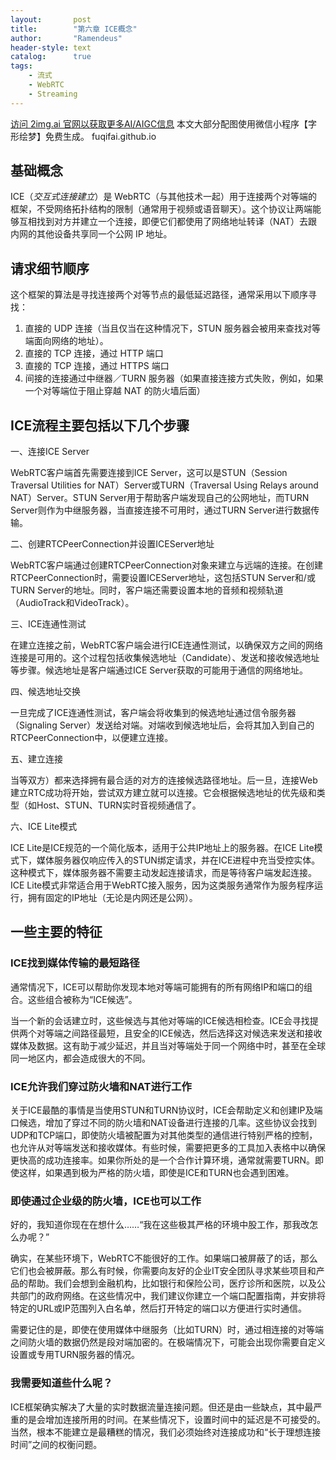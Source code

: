 ```yaml
---
layout:       post
title:        "第六章 ICE概念"
author:       "Ramendeus"
header-style: text
catalog:      true
tags:
    - 流式
    - WebRTC
    - Streaming
---
```


[访问 2img.ai 官网以获取更多AI/AIGC信息](https://2img.ai)
本文大部分配图使用微信小程序【字形绘梦】免费生成。
fuqifai.github.io

## 基础概念

ICE（*交互式连接建立*）是 WebRTC（与其他技术一起）用于连接两个对等端的框架，不受网络拓扑结构的限制（通常用于视频或语音聊天）。这个协议让两端能够互相找到对方并建立一个连接，即便它们都使用了网络地址转译（NAT）去跟内网的其他设备共享同一个公网 IP 地址。

## 请求细节顺序

这个框架的算法是寻找连接两个对等节点的最低延迟路径，通常采用以下顺序寻找：

1.  直接的 UDP 连接（当且仅当在这种情况下，STUN 服务器会被用来查找对等端面向网络的地址）。
2.  直接的 TCP 连接，通过 HTTP 端口
3.  直接的 TCP 连接，通过 HTTPS 端口
4.  间接的连接通过中继器／TURN 服务器（如果直接连接方式失败，例如，如果一个对等端位于阻止穿越 NAT 的防火墙后面）

## ICE流程主要包括以下几个步骤

一、连接ICE Server

WebRTC客户端首先需要连接到ICE Server，这可以是STUN（Session Traversal Utilities for NAT）Server或TURN（Traversal Using Relays around NAT）Server。STUN Server用于帮助客户端发现自己的公网地址，而TURN Server则作为中继服务器，当直接连接不可用时，通过TURN Server进行数据传输。

二、创建RTCPeerConnection并设置ICEServer地址

WebRTC客户端通过创建RTCPeerConnection对象来建立与远端的连接。在创建RTCPeerConnection时，需要设置ICEServer地址，这包括STUN Server和/或TURN Server的地址。同时，客户端还需要设置本地的音频和视频轨道（AudioTrack和VideoTrack）。

三、ICE连通性测试

在建立连接之前，WebRTC客户端会进行ICE连通性测试，以确保双方之间的网络连接是可用的。这个过程包括收集候选地址（Candidate）、发送和接收候选地址等步骤。候选地址是客户端通过ICE Server获取的可能用于通信的网络地址。

四、候选地址交换

一旦完成了ICE连通性测试，客户端会将收集到的候选地址通过信令服务器（Signaling Server）发送给对端。对端收到候选地址后，会将其加入到自己的RTCPeerConnection中，以便建立连接。

五、建立连接

当等双方）都来选择拥有最合适的对方的连接候选路径地址。后一旦，连接Web建立RTC成功将开始，尝试双方建立就可以连接。它会根据候选地址的优先级和类型（如Host、STUN、TURN实时音视频通信了。

六、ICE Lite模式

ICE Lite是ICE规范的一个简化版本，适用于公共IP地址上的服务器。在ICE Lite模式下，媒体服务器仅响应传入的STUN绑定请求，并在ICE进程中充当受控实体。这种模式下，媒体服务器不需要主动发起连接请求，而是等待客户端发起连接。ICE Lite模式非常适合用于WebRTC接入服务，因为这类服务通常作为服务程序运行，拥有固定的IP地址（无论是内网还是公网）。

## 一些主要的特征

### **ICE找到媒体传输的最短路径**

通常情况下，ICE可以帮助你发现本地对等端可能拥有的所有网络IP和端口的组合。这些组合被称为“ICE候选”。

当一个新的会话建立时，这些候选与其他对等端的ICE候选相检查。ICE会寻找提供两个对等端之间路径最短，且安全的ICE候选，然后选择这对候选来发送和接收媒体及数据。这有助于减少延迟，并且当对等端处于同一个网络中时，甚至在全球同一地区内，都会造成很大的不同。

### **ICE允许我们穿过防火墙和**NAT**进行工作**

关于ICE最酷的事情是当使用STUN和TURN协议时，ICE会帮助定义和创建IP及端口候选，增加了穿过不同的防火墙和NAT设备进行连接的几率。这些协议会找到UDP和TCP端口，即使防火墙被配置为对其他类型的通信进行特别严格的控制，也允许从对等端发送和接收媒体。有些时候，需要把更多的工具加入表格中以确保更快高的成功连接率。如果你所处的是一个合作计算环境，通常就需要TURN。即使这样，如果遇到极为严格的防火墙，即使是ICE和TURN也会遇到困难。

### **即使通过企业级的防火墙，ICE也可以工作**

好的，我知道你现在在想什么……“我在这些极其严格的环境中股工作，那我改怎么办呢？”

确实，在某些环境下，WebRTC不能很好的工作。如果端口被屏蔽了的话，那么它们也会被屏蔽。那么有时候，你需要向友好的企业IT安全团队寻求某些项目和产品的帮助。我们会想到金融机构，比如银行和保险公司，医疗诊所和医院，以及公共部门的政府网络。在这些情况中，我们建议你建立一个端口配置指南，并安排将特定的URL或IP范围列入白名单，然后打开特定的端口以方便进行实时通信。

需要记住的是，即使在使用媒体中继服务（比如TURN）时，通过相连接的对等端之间防火墙的数据仍然是段对端加密的。在极端情况下，可能会出现你需要自定义设置或专用TURN服务器的情况。

### **我需要知道些什么呢？**

ICE框架确实解决了大量的实时数据流量连接问题。但还是由一些缺点，其中最严重的是会增加连接所用的时间。在某些情况下，设置时间中的延迟是不可接受的。当然，根本不能建立是最糟糕的情况，我们必须始终对连接成功和“长于理想连接时间”之间的权衡问题。

